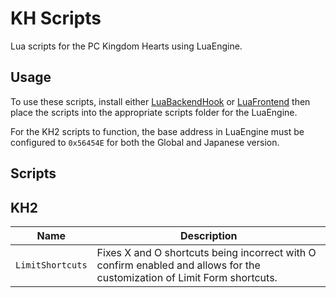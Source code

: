 # KH Scripts

Lua scripts for the PC Kingdom Hearts using LuaEngine.

## Usage

To use these scripts, install either [LuaBackendHook](https://github.com/Sirius902/LuaBackend) or [LuaFrontend](https://github.com/TopazTK/LuaFrontend)
then place the scripts into the appropriate scripts folder for the LuaEngine.

For the KH2 scripts to function, the base address in LuaEngine must be configured to `0x56454E` for both the Global and Japanese version.

## Scripts

## KH2

| Name             | Description                                                                                                              |
| ---------------- | ------------------------------------------------------------------------------------------------------------------------ |
| `LimitShortcuts` | Fixes X and O shortcuts being incorrect with O confirm enabled and allows for the customization of Limit Form shortcuts. |
